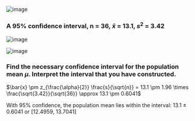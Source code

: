 
![image](https://github.com/user-attachments/assets/8c2b5d24-3a7d-49f3-b345-3bdf9f0118a8)

### A 95% confidence interval, n = 36, $\bar{x}$ = 13.1, $s^2$ = 3.42

![image](https://github.com/user-attachments/assets/2062b571-32e0-4e2f-88a6-bade0a24f75b)  

![image](https://github.com/user-attachments/assets/a52b6b43-1d4e-4c27-aa4b-d42f85e81345)

### Find the necessary confidence interval for the population mean $\mu$. Interpret the interval that you have constructed.

$\bar{x} \pm z_{\frac{\alpha}{2}} \frac{s}{\sqrt{n}} = 13.1 \pm 1.96 \times \frac{\sqrt{3.42}}{\sqrt{36}} \approx 13.1 \pm 0.6041$

With 95% confidence, the population mean lies within the interval: 13.1 $\pm$ 0.6041 or [12.4959, 13.7041]
